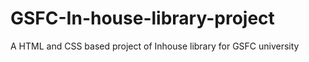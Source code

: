 # GSFC-In-house-library-project
A HTML and CSS based project of Inhouse library for GSFC university 
